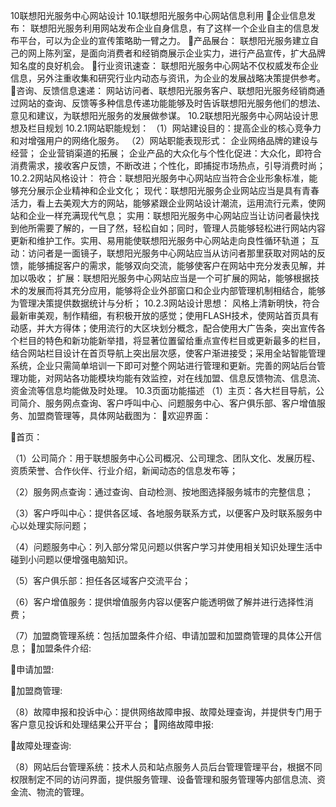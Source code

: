 10联想阳光服务中心网站设计
10.1联想阳光服务中心网站信息利用
企业信息发布：
联想阳光服务利用网站发布企业自身信息，有了这样一个企业自主的信息发布平台，可以为企业的宣传策略助一臂之力。
产品展台：
联想阳光服务建立自己的网上陈列室，是面向消费者和经销商展示企业实力，进行产品宣传，扩大品牌知名度的良好机会。
行业资讯速查：
联想阳光服务中心网站不仅权威发布企业信息，另外注重收集和研究行业内动态与资讯，为企业的发展战略决策提供参考。
咨询、反馈信息速递：
网站访问者、联想阳光服务客户、联想阳光服务经销商通过网站的查询、反馈等多种信息传递功能能够及时告诉联想阳光服务他们的想法、意见和建议，为联想阳光服务的发展做参谋。
10.2联想阳光服务中心网站设计思想及栏目规划
10.2.1网站职能规划：
（1）网站建设目的：提高企业的核心竞争力和对增强用户的网络化服务。
（2）网站职能表现形式：
企业网络品牌的建设与经营；
企业营销渠道的拓展；
企业产品的大众化与个性化促进：大众化，即符合消费需求，接收客户反馈，不断改进；个性化，即捕捉市场热点，引导消费时尚；
10.2.2网站风格设计：
符合：联想阳光服务中心网站应当符合企业形象标准，能够充分展示企业精神和企业文化；
现代：联想阳光服务企业网站应当是具有青春活力，看上去美观大方的网站，能够紧跟企业网站设计潮流，运用流行元素，使网站和企业一样充满现代气息；
实用：联想阳光服务中心网站应当让访问者最快找到他所需要了解的，一目了然，轻松自如；同时，管理人员能够轻松进行网站内容更新和维护工作。实用、易用能使联想阳光服务中心网站走向良性循环轨道；
互动：访问者是一面镜子，联想阳光服务中心网站应当从访问者那里获取对网站的反馈，能够捕捉客户的需求，能够双向交流，能够使客户在网站中充分发表见解，并加以吸收；
扩展：联想阳光服务中心网站应当是一个可扩展的网站，能够根据技术的发展而将其充分应用，能够将企业外部窗口和企业内部管理机制相结合，能够为管理决策提供数据统计与分析；
10.2.3网站设计思想：
风格上清新明快，符合最新审美观，制作精细，有积极开放的感觉；使用FLASH技术，使网站首页具有动感，并大方得体；使用流行的大区块划分概念，配合使用大广告条，突出宣传各个栏目的特色和新功能新举措，将显著位置留给重点宣传栏目或更新最多的栏目，结合网站栏目设计在首页导航上突出层次感，使客户渐进接受；采用全站智能管理系统，企业只需简单培训一下即可对整个网站进行管理和更新。完善的网站后台管理功能，对网站各功能模块均能有效监控，对在线加盟、信息反馈物流、信息流、资金流等信息均能做及时处理。
10.3页面功能描述
（1）主页：各大栏目导航，公司简介、服务网点查询、客户呼叫中心、问题服务中心、客户俱乐部、客户增值服务、加盟商管理等，具体网站截图为： 
欢迎界面：



首页：

（1）公司简介：用于联想服务中心公司概况、公司理念、团队文化、发展历程、资质荣誉、合作伙伴、行业介绍，新闻动态的信息发布等；



（2）服务网点查询：通过查询、自动检测、按地图选择服务城市的完整信息；

（3）客户呼叫中心：提供各区域、各地服务联系方式，以便客户及时联系服务中心以处理实际问题；

（4）问题服务中心：列入部分常见问题以供客户学习并使用相关知识处理生活中碰到小问题以便增强电脑知识。

（5）客户俱乐部：担任各区域客户交流平台；

（6）客户增值服务：提供增值服务内容以便客户能透明做了解并进行选择性消费；

（7）加盟商管理系统：包括加盟条件介绍、申请加盟和加盟商管理的具体公开信息；
加盟条件介绍:


申请加盟:

加盟商管理:

（8）故障申报和投诉中心：提供网络故障申报、故障处理查询，并提供专门用于客户意见投诉和处理结果公开平台；
网络故障申报:

故障处理查询:

（8）网站后台管理系统：技术人员和站点服务人员后台管理管理平台，根据不同权限制定不同的访问界面，提供服务管理、设备管理和服务管理等内部信息流、资金流、物流的管理。